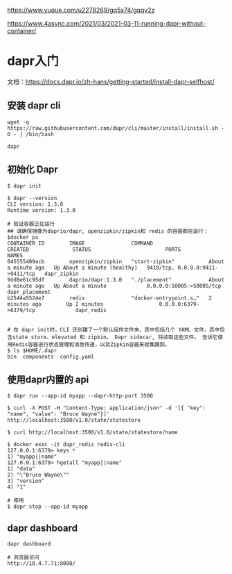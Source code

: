 https://www.yuque.com/u2278269/gq5x74/gqqv2z

https://www.4async.com/2021/03/2021-03-11-running-dapr-without-container/

# dapr入门

文档：https://docs.dapr.io/zh-hans/getting-started/install-dapr-selfhost/

## 安装 dapr cli

```shell
wget -q https://raw.githubusercontent.com/dapr/cli/master/install/install.sh -O - | /bin/bash

dapr
```



## 初始化 Dapr

```shell
$ dapr init

$ dapr --version
CLI version: 1.3.0
Runtime version: 1.3.0

# 验证容器正在运行
## 请确保镜像为daprio/dapr, openzipkin/zipkin和 redis 的容器都在运行：
$docker ps
CONTAINER ID        IMAGE               COMMAND                  CREATED              STATUS                        PORTS                              NAMES
045555409acb        openzipkin/zipkin   "start-zipkin"           About a minute ago   Up About a minute (healthy)   9410/tcp, 0.0.0.0:9411->9411/tcp   dapr_zipkin
9dd8e61c95df        daprio/dapr:1.3.0   "./placement"            About a minute ago   Up About a minute             0.0.0.0:50005->50005/tcp           dapr_placement
b2544a5524e7        redis               "docker-entrypoint.s…"   2 minutes ago        Up 2 minutes                  0.0.0.0:6379->6379/tcp             dapr_redis


# 在 dapr init时，CLI 还创建了一个默认组件文件夹，其中包括几个 YAML 文件，其中包含state store、elevated 和 zipkin。 Dapr sidecar, 将读取这些文件。 告诉它使用Redis容器进行状态管理和消息传递，以及Zipkin容器来收集跟踪。
$ ls $HOME/.dapr
bin  components  config.yaml

```



## 使用dapr内置的 api

```shell
$ dapr run --app-id myapp --dapr-http-port 3500

$ curl -X POST -H "Content-Type: application/json" -d '[{ "key": "name", "value": "Bruce Wayne"}]' http://localhost:3500/v1.0/state/statestore

$ curl http://localhost:3500/v1.0/state/statestore/name

$ docker exec -it dapr_redis redis-cli
127.0.0.1:6379> keys *
1) "myapp||name"
127.0.0.1:6379> hgetall "myapp||name"
1) "data"
2) "\"Bruce Wayne\""
3) "version"
4) "1"

# 停用
$ dapr stop --app-id myapp
```



## dapr dashboard

```
dapr dashboard

# 浏览器访问
http://10.4.7.71:8080/
```


